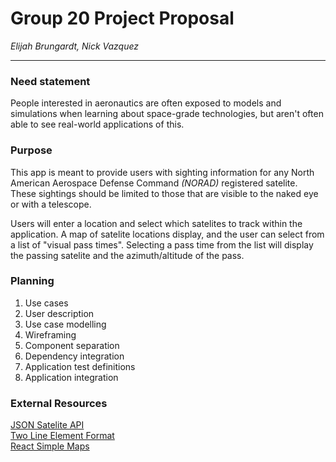 # Group 20 Project Proposal
_Elijah Brungardt, Nick Vazquez_

---

### Need statement
People interested in aeronautics are often exposed to models and simulations when learning about space-grade technologies, but aren't often able to see real-world applications of this.

### Purpose
This app is meant to provide users with sighting information for any North American Aerospace Defense Command _(NORAD)_ registered satelite. These sightings should be limited to those that are visible to the naked eye or with a telescope.

Users will enter a location and select which satelites to track within the application. A map of satelite locations display, and the user can select from a list of "visual pass times". Selecting a pass time from the list will display the passing satelite and the azimuth/altitude of the pass.

### Planning
1. Use cases
2. User description
3. Use case modelling
4. Wireframing
5. Component separation
6. Dependency integration
7. Application test definitions
8. Application integration

### External Resources
[JSON Satelite API](https://celestrak.org/NORAD/elements/index.php?FORMAT=json) \
[Two Line Element Format](https://celestrak.org/NORAD/documentation/tle-fmt.php) \
[React Simple Maps](https://www.react-simple-maps.io/)